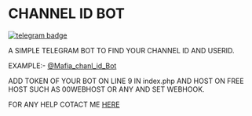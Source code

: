 # CHANNEL ID BOT

[![telegram badge](https://img.shields.io/badge/Chnlidbot-30302f?style=flat&logo=telegram)](https://t.me/Mafia_chanl_id_Bot)


A SIMPLE TELEGRAM BOT TO FIND YOUR CHANNEL ID AND USERID.

EXAMPLE:- [@Mafia_chanl_id_Bot](https://t.me/Mafia_chanl_id_Bot)

ADD TOKEN OF YOUR BOT ON LINE 9 IN index.php AND HOST ON FREE HOST SUCH AS 00WEBHOST OR ANY AND SET WEBHOOK.

FOR ANY HELP COTACT ME [HERE](https://t.me/Shinchan7222)

